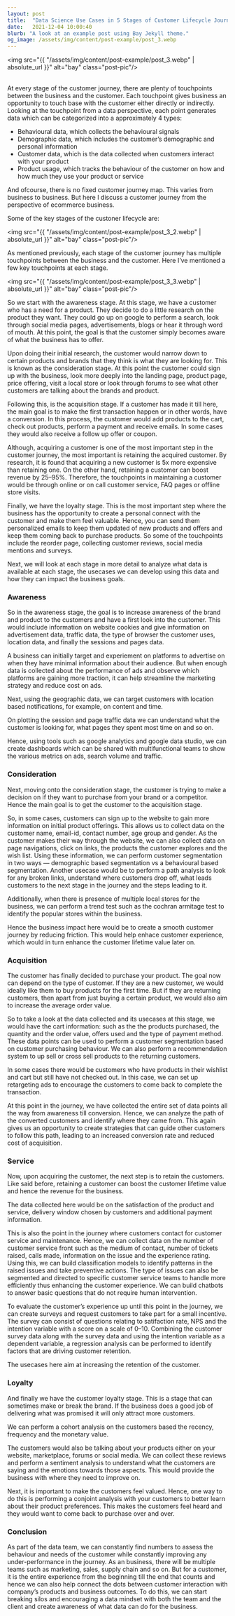 ```yaml
---
layout: post
title:  "Data Science Use Cases in 5 Stages of Customer Lifecycle Journey"
date:   2021-12-04 10:00:40
blurb: "A look at an example post using Bay Jekyll theme."
og_image: /assets/img/content/post-example/post_3.webp
---
```


<img src="{{ "/assets/img/content/post-example/post_3.webp" | absolute_url }}" alt="bay" class="post-pic"/>
<br />
<br />


<p>At every stage of the customer journey, there are plenty of touchpoints between the business and the customer. Each touchpoint gives business an opportunity to touch base with the customer either directly or indirectly. Looking at the touchpoint from a data perspective, each point generates data which can be categorized into a approximately 4 types:</p>

<ul>
<li>Behavioural data, which collects the behavioural signals</li>
<li>Demographic data, which includes the customer’s demographic and personal information</li>
<li>Customer data, which is the data collected when customers interact with your product</li>
<li>Product usage, which tracks the behaviour of the customer on how and how much they use your product or service</li>
</ul>

<p>And ofcourse, there is no fixed customer journey map. This varies from business to business. But here I discuss a customer journey from the perspective of ecommerce business.</p>

<p>Some of the key stages of the custoner lifecycle are:</p>

<img src="{{ "/assets/img/content/post-example/post_3_2.webp" | absolute_url }}" alt="bay" class="post-pic"/>

<p>As mentioned previously, each stage of the customer journey has multiple touchpoints between the business and the customer. Here I’ve mentioned a few key touchpoints at each stage.</p>

<img src="{{ "/assets/img/content/post-example/post_3_3.webp" | absolute_url }}" alt="bay" class="post-pic"/>

<p>So we start with the awareness stage. At this stage, we have a customer who has a need for a product. They decide to do a little research on the product they want. They could go up on google to perform a search, look through social media pages, advertisements, blogs or hear it through word of mouth. At this point, the goal is that the customer simply becomes aware of what the business has to offer.</p>

<p>Upon doing their initial research, the customer would narrow down to certain products and brands that they think is what they are looking for. This is known as the consideration stage. At this point the customer could sign up with the business, look more deeply into the landing page, product page, price offering, visit a local store or look through forums to see what other customers are talking about the brands and product.</p>

<p>Following this, is the acquisition stage. If a customer has made it till here, the main goal is to make the first transaction happen or in other words, have a conversion. In this process, the customer would add products to the cart, check out products, perform a payment and receive emails. In some cases they would also receive a follow up offer or coupon.</p>

<p>Although, acquiring a customer is one of the most important step in the customer journey, the most important is retaining the acquired customer. By research, it is found that acquiring a new customer is 5x more expensive than retaining one. On the other hand, retaining a customer can boost revenue by 25–95%. Therefore, the touchpoints in maintaining a customer would be through online or on call customer service, FAQ pages or offline store visits.</p>

<p>Finally, we have the loyalty stage. This is the most important step where the business has the opportunity to create a personal connect with the customer and make them feel valuable. Hence, you can send them personalized emails to keep them updated of new products and offers and keep them coming back to purchase products. So some of the touchpoints include the reorder page, collecting customer reviews, social media mentions and surveys.</p>

<p>Next, we will look at each stage in more detail to analyze what data is available at each stage, the usecases we can develop using this data and how they can impact the business goals.</p>

<h3>Awareness</h3>

<p>So in the awareness stage, the goal is to increase awareness of the brand and product to the customers and have a first look into the customer. This would include information on website cookies and give information on advertisement data, traffic data, the type of browser the customer uses, location data, and finally the sessions and pages data.</p>
<p>A business can initially target and experiement on platforms to advertise on when they have minimal information about their audience. But when enough data is collected about the performance of ads and observe which platforms are gaining more traction, it can help streamline the marketing strategy and reduce cost on ads.</p>
<p>Next, using the geographic data, we can target customers with location based notifications, for example, on content and time.</p>
<p>On plotting the session and page traffic data we can understand what the customer is looking for, what pages they spent most time on and so on.</p>
<p>Hence, using tools such as google analytics and google data studio, we can create dashboards which can be shared with multifunctional teams to show the various metrics on ads, search volume and traffic.</p>

<h3>Consideration</h3>
<p>Next, moving onto the consideration stage, the customer is trying to make a decision on if they want to purchase from your brand or a competitor. Hence the main goal is to get the customer to the acquisition stage.</p>
<p>So, in some cases, customers can sign up to the website to gain more information on initial product offerings. This allows us to collect data on the customer name, email-id, contact number, age group and gender. As the customer makes their way through the website, we can also collect data on page navigations, click on links, the products the customer explores and the wish list. Using these information, we can perform customer segmentation in two ways — demographic based segmentation vs a behavioural based segmentation. Another usecase would be to perform a path analysis to look for any broken links, understand where customers drop off, what leads customers to the next stage in the journey and the steps leading to it.</p>
<p>Additionally, when there is presence of multiple local stores for the business, we can perform a trend test such as the cochran armitage test to identify the popular stores within the business.</p>
<p>Hence the business impact here would be to create a smooth customer journey by reducing friction. This would help enhace customer experience, which would in turn enhance the customer lifetime value later on.</p>

<h3>Acquisition</h3>
<p>The customer has finally decided to purchase your product. The goal now can depend on the type of customer. If they are a new customer, we would ideally like them to buy products for the first time. But if they are returning customers, then apart from just buying a certain product, we would also aim to increase the average order value.</p>
<p>So to take a look at the data collected and its usecases at this stage, we would have the cart information: such as the the products purchased, the quantity and the order value, offers used and the type of payment method. These data points can be used to perform a customer segmentation based on customer purchasing behaviour. We can also perform a recommendation system to up sell or cross sell products to the returning customers.</p>
<p>In some cases there would be customers who have products in their wishlist and cart but still have not checked out. In this case, we can set up retargeting ads to encourage the customers to come back to complete the transaction.</p>
<p>At this point in the journey, we have collected the entire set of data points all the way from awareness till conversion. Hence, we can analyze the path of the converted customers and identify where they came from. This again gives us an opportunity to create strategies that can guide other customers to follow this path, leading to an increased conversion rate and reduced cost of acquisition.</p>

<h3>Service</h3>
<p>Now, upon acquiring the customer, the next step is to retain the customers. Like said before, retaining a customer can boost the customer lifetime value and hence the revenue for the business.</p>
<p>The data collected here would be on the satisfaction of the product and service, delivery window chosen by customers and additional payment information.</p>
<p>This is also the point in the journey where customers contact for customer service and maintenance. Hence, we can collect data on the number of customer service front such as the medium of contact, number of tickets raised, calls made, information on the issue and the experience rating. Using this, we can build classification models to identify patterns in the raised issues and take preventive actions. The type of issues can also be segmented and directed to specific customer service teams to handle more efficiently thus enhancing the customer experience. We can build chatbots to answer basic questions that do not require human intervention.</p>
<p>To evaluate the customer’s experience up until this point in the journey, we can create surveys and request customers to take part for a small incentive. The survey can consist of questions relating to satifaction rate, NPS and the intention variable with a score on a scale of 0–10. Combining the customer survey data along with the survey data and using the intention variable as a dependent variable, a regression analysis can be performed to identify factors that are driving customer retention.</p>
<p>The usecases here aim at increasing the retention of the customer.</p>

<h3>Loyalty</h3>
<p>And finally we have the customer loyalty stage. This is a stage that can sometimes make or break the brand. If the business does a good job of delivering what was promised it will only attract more customers.</p>
<p>We can perform a cohort analysis on the customers based the recency, frequency and the monetary value.</p>
<p>The customers would also be talking about your products either on your website, marketplace, forums or social media. We can collect these reviews and perform a sentiment analysis to understand what the customers are saying and the emotions towards those aspects. This would provide the business with where they need to improve on.</p>
<p>Next, it is important to make the customers feel valued. Hence, one way to do this is performing a conjoint analysis with your customers to better learn about their product preferences. This makes the customers feel heard and they would want to come back to purchase over and over.</p>

<h3>Conclusion</h3>
<p>As part of the data team, we can constantly find numbers to assess the behaviour and needs of the customer while constantly improving any under-performance in the journey. As an business, there will be multiple teams such as marketing, sales, supply chain and so on. But for a customer, it is the entire experience from the beginning till the end that counts and hence we can also help connect the dots between customer interaction with company’s products and business outcomes. To do this, we can start breaking silos and encouraging a data mindset with both the team and the client and create awareness of what data can do for the business.</p>
